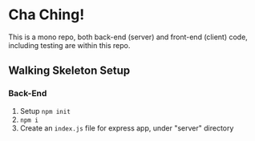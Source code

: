 # Cha Ching!

This is a mono repo, both back-end (server) and front-end (client) code, including testing are within this repo.

## Walking Skeleton Setup

### Back-End
1. Setup `npm init`
1. `npm i`
1. Create an `index.js` file for express app, under "server" directory

